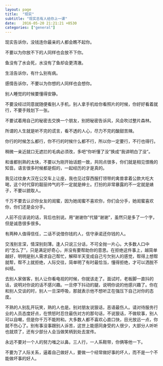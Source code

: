 ```yaml
---
layout: page
title:  "现实"
subtitle: "现实总有人给你上一课"
date:   2016-05-20 21:21:21 +0530
categories: ["general"]
---
```


现实告诉你，没钱连你最亲的人都会瞧不起你。

不要以为你放不下的人同样也会放不下你。

鱼没有了水会死，水没有了鱼却会更清澈。

生活告诉你，有什么别有病。

感情告诉你，不要以为你想的人同样也会想你。

别人睡觉的时候要懂得安静。

不要没经过同意就随便看别人手机，别人拿手机给你看照片的时候，你好好看着就行，不要手贱划下一张。

不要试着用自己的秘密去交换一个朋友，别把秘密告诉风，风会吹过整片森林。

所谓的人生就是听不完的谎言，看不透的人心，尽力不完的酸甜苦辣。

你行的时候怎么都行，你不行的时候什么都不行，所以你一定要行，不行也得行。

稍微一亲近就口无遮拦的毛病必须改，多吧“你听懂了没”换成“我讲明白了没”。

和谁都别熟的太快，不要以为刚开始话题一致，共同点很多，你们就是相见恨晚的知音。语言很多时候都是假的，一起经历的才是真的。

我见过纹身大汉在公交车上让座，我也见过穿西服打领带的禽兽拿着公款大吃大喝，这个时代穿的靓丽帅气的不一定就是绅士。打扮的非常暴露的不一定就是婊子，不要以貌取人。

千万不要去认识你女友的闺蜜，因为她闺蜜不喜欢你，你们会分手，她闺蜜喜欢你，你们还是会分手。

人前不应该说的话，背后也别说。用“谢谢你”代替“谢谢”，虽然只是多了一个字，但是诚恳很多很多。


有两种人值得信任，二话不说借你钱的人，信守承诺还你钱的人。

交浅别言深，情深别刻薄。逢人只说三分话，不可全抛一片心。大多数人口中的“怎么了”，只是满足好奇心，并没有要帮助你的意思。在拒绝这件事上，越简单越好，明明是别人需求自己帮忙，解释半天变成自己亏欠别人的感觉，帮得上想帮就帮，帮不上就拒绝，人际交往，简单明了有时最恰当，懂得拒绝，才可以洒脱不纠结。


去别人家做客，别人让你看电视的时候，你就该走了。面试时，老板脚一直抖的话，说明对你说的话不感兴趣。一旦停下抖动的腿，说明你说的他感兴趣了。你在和别人交谈的时，别人一旦深呼吸，那就表示他不想听正在强压下自己对你的态度。

不熟的人别乱开玩笑，熟的人也是。别对朋友说狠话，恶语最伤人。请对待服务行业的人员态度好点，在愤怒时忍住最伤对方的那句话，不说狠话，不做软事，别人可以自嘲，但是你千万不能附和。大多数人都不喜欢心直口快，目光放远一点，你就不伤心了。别有事没事跟别人诉苦，这世上能感同身受的人很少，大部分人听听也就烦了，还有少部分人会当做笑柄到处去宣传。

永远不要对一个人的努力嗤之以鼻。三人行，一人系鞋带，你俩等他一下。

不要为了人际关系，逼着自己做好人，要做一个经常做好事的坏人，而不是一个不能做坏事的好人。